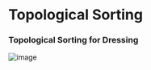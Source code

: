 # Topological Sorting

### Topological Sorting for Dressing

![image](https://github.com/quananhle/Python/assets/35042430/b35bef4b-426f-4ec1-9d1c-d886b1986bde)
